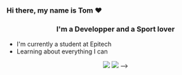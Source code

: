 ### Hi there, my name is Tom ❤️
### <center>I'm a Developper and a Sport lover </centerb>
- I'm currently a student at Epitech
- Learning about everything I can

<center><a href="https://www.linkedin.com/in/tom-bartuzel-8408551bb/" target="_blank"><img src="https://img.shields.io/badge/linkedin-%230077B5.svg?&style=for-the-badge&logo=linkedin&logoColor=white"/></a>
<a href="https://github.com/TomB-oss" target="_blank"><img src="https://img.shields.io/badge/github-%23000000.svg?&style=for-the-badge&logo=github&logoColor=white"/></a>

<!-- [<img align="left" alt="codeSTACKr | LinkedIn" width="22px" src="https://cdn.jsdelivr.net/npm/simple-icons@v3/icons/linkedin.svg" />][linkedin]
[<img align="left" alt="codeSTACKr | Instagram" width="22px" src="https://cdn.jsdelivr.net/npm/simple-icons@v3/icons/instagram.svg" />][instagram] --> -->
